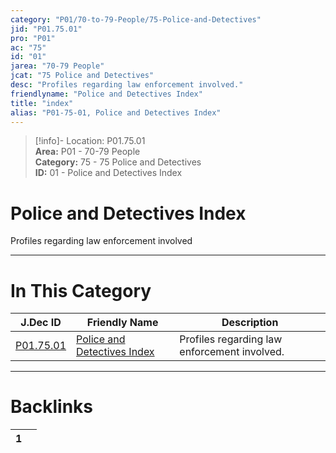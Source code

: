```yaml
---  
category: "P01/70-to-79-People/75-Police-and-Detectives"  
jid: "P01.75.01"  
pro: "P01"  
ac: "75"  
id: "01"  
jarea: "70-79 People"  
jcat: "75 Police and Detectives"  
desc: "Profiles regarding law enforcement involved."  
friendlyname: "Police and Detectives Index"  
title: "index"  
alias: "P01-75-01, Police and Detectives Index"  
---  
```

>[!info]- Location: P01.75.01  
>**Area:** P01 - 70-79 People  
>**Category:** 75 - 75 Police and Detectives  
>**ID:** 01 - Police and Detectives Index  
  
# Police and Detectives Index  
  
Profiles regarding law enforcement involved  
   
  
  
---  
# In This Category  
  
| J.Dec ID                                                                            | Friendly Name                                                                                         | Description                                  |  
| ----------------------------------------------------------------------------------- | ----------------------------------------------------------------------------------------------------- | -------------------------------------------- |  
| [P01.75.01](index.md#) | [Police and Detectives Index](index.md#) | Profiles regarding law enforcement involved. |  
  
  
---  
# Backlinks  
<div><table class="dataview table-view-table"><thead class="table-view-thead"><tr class="table-view-tr-header"><th class="table-view-th"><span></span><span class="dataview small-text">1</span></th><th class="table-view-th"><span></span></th></tr></thead><tbody class="table-view-tbody"></tbody></table></div>